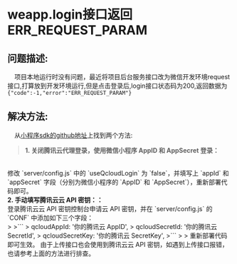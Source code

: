 # weapp.login接口返回ERR_REQUEST_PARAM

## 问题描述:
&nbsp;&nbsp;&nbsp;&nbsp;项目本地运行时没有问题，最近将项目后台服务接口改为微信开发环境request接口,打算放到开发环境运行,但是点击登录后,login接口状态码为200,返回数据为`{"code":-1,"error":"ERR_REQUEST_PARAM"}`

## 解决方法:
&nbsp;&nbsp;&nbsp;&nbsp;从[小程序sdk的github地址](https://github.com/tencentyun/wafer2-quickstart/issues/13)上找到两个方法:

> <b>1. 关闭腾讯云代理登录，使用微信小程序 AppID 和 AppSecret 登录：</b>
</br>
修改 `server/config.js` 中的 `useQcloudLogin` 为 `false`，并填写上 `appId` 和 `appSecret` 字段（分别为微信小程序的 `AppID` 和 `AppSecret`），重新部署代码即可。
</br>
<b>2. 手动填写腾讯云云 API 密钥：：</b>
</br>
登录腾讯云云 API 密钥控制台申请云 API 密钥，并在 `server/config.js` 的 `CONF` 中添加如下三个字段：</br>
>
>```
>    qcloudAppId: '你的腾讯云 AppID',
>    qcloudSecretId: '你的腾讯云 SecretId',
>    qcloudSecretKey: '你的腾讯云 SecretKey',
>```
>
> 重新部署代码即可生效。
由于上传接口也会使用到腾讯云云 API 密钥，如遇到上传接口报错，也请参考上面的方法进行排查。